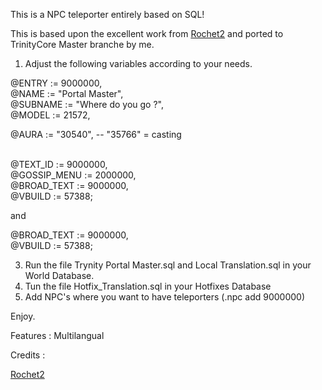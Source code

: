 This is a NPC teleporter entirely based on SQL!<br/>

This is based upon the excellent work from <a href="https://rochet2.github.io/">Rochet2</a> and ported to TrinityCore Master branche by me.<br/>

1) Adjust the following variables according to your needs.<br/>

@ENTRY          := 9000000,<br/>
@NAME           := "Portal Master",<br/>
@SUBNAME        := "Where do you go ?",<br/>
@MODEL          := 21572,<br/>

@AURA           := "30540", -- "35766" = casting<br/><br/>

@TEXT_ID        := 9000000,<br/>
@GOSSIP_MENU    := 2000000,<br/>
@BROAD_TEXT     := 9000000,<br/>
@VBUILD         := 57388;<br/>

and<br/>

@BROAD_TEXT     := 9000000,<br/>
@VBUILD         := 57388;<br/>

3) Run the file Trynity Portal Master.sql and Local Translation.sql in your World Database.<br/>
4) Tun the file Hotfix_Translation.sql in your Hotfixes Database<br/>
5) Add NPC's where you want to have teleporters (.npc add 9000000)<br/>

Enjoy.<br/>

Features : Multilangual<br/>

Credits :<br/>

<a href="https://rochet2.github.io/">Rochet2</a>
